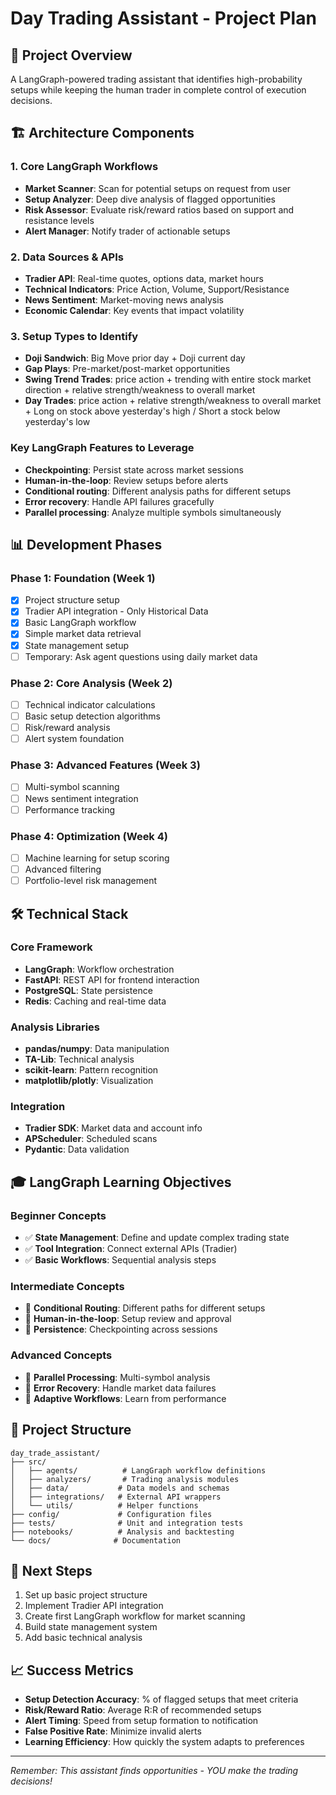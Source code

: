 # Day Trading Assistant - Project Plan

## 🎯 Project Overview
A LangGraph-powered trading assistant that identifies high-probability setups while keeping the human trader in complete control of execution decisions.

## 🏗️ Architecture Components

### 1. **Core LangGraph Workflows**
- **Market Scanner**: Scan for potential setups on request from user
- **Setup Analyzer**: Deep dive analysis of flagged opportunities  
- **Risk Assessor**: Evaluate risk/reward ratios based on support and resistance levels
- **Alert Manager**: Notify trader of actionable setups

### 2. **Data Sources & APIs**
- **Tradier API**: Real-time quotes, options data, market hours
- **Technical Indicators**: Price Action, Volume, Support/Resistance
- **News Sentiment**: Market-moving news analysis
- **Economic Calendar**: Key events that impact volatility

### 3. **Setup Types to Identify**
- **Doji Sandwich**: Big Move prior day + Doji current day
- **Gap Plays**: Pre-market/post-market opportunities
- **Swing Trend Trades**: price action + trending with entire stock market direction + relative strength/weakness to overall market
- **Day Trades**: price action + relative strength/weakness to overall market + Long on stock above yesterday's high / Short a stock below yesterday's low

### Key LangGraph Features to Leverage
- **Checkpointing**: Persist state across market sessions
- **Human-in-the-loop**: Review setups before alerts
- **Conditional routing**: Different analysis paths for different setups
- **Error recovery**: Handle API failures gracefully
- **Parallel processing**: Analyze multiple symbols simultaneously

## 📊 Development Phases

### Phase 1: Foundation (Week 1)
- [x] Project structure setup
- [x] Tradier API integration - Only Historical Data
- [x] Basic LangGraph workflow
- [x] Simple market data retrieval
- [x] State management setup
- [ ] Temporary: Ask agent questions using daily market data

### Phase 2: Core Analysis (Week 2)
- [ ] Technical indicator calculations
- [ ] Basic setup detection algorithms
- [ ] Risk/reward analysis
- [ ] Alert system foundation

### Phase 3: Advanced Features (Week 3)
- [ ] Multi-symbol scanning
- [ ] News sentiment integration
- [ ] Performance tracking

### Phase 4: Optimization (Week 4)
- [ ] Machine learning for setup scoring
- [ ] Advanced filtering
- [ ] Portfolio-level risk management

## 🛠️ Technical Stack

### Core Framework
- **LangGraph**: Workflow orchestration
- **FastAPI**: REST API for frontend interaction
- **PostgreSQL**: State persistence
- **Redis**: Caching and real-time data

### Analysis Libraries
- **pandas/numpy**: Data manipulation
- **TA-Lib**: Technical analysis
- **scikit-learn**: Pattern recognition
- **matplotlib/plotly**: Visualization

### Integration
- **Tradier SDK**: Market data and account info
- **APScheduler**: Scheduled scans
- **Pydantic**: Data validation

## 🎓 LangGraph Learning Objectives

### Beginner Concepts
- ✅ **State Management**: Define and update complex trading state
- ✅ **Tool Integration**: Connect external APIs (Tradier)
- ✅ **Basic Workflows**: Sequential analysis steps

### Intermediate Concepts
- 🔄 **Conditional Routing**: Different paths for different setups
- 🔄 **Human-in-the-loop**: Setup review and approval
- 🔄 **Persistence**: Checkpointing across sessions

### Advanced Concepts
- 🚀 **Parallel Processing**: Multi-symbol analysis
- 🚀 **Error Recovery**: Handle market data failures
- 🚀 **Adaptive Workflows**: Learn from performance

## 📁 Project Structure
```
day_trade_assistant/
├── src/
│   ├── agents/          # LangGraph workflow definitions
│   ├── analyzers/       # Trading analysis modules
│   ├── data/           # Data models and schemas
│   ├── integrations/   # External API wrappers
│   └── utils/          # Helper functions
├── config/             # Configuration files
├── tests/              # Unit and integration tests
├── notebooks/          # Analysis and backtesting
└── docs/              # Documentation
```

## 🚀 Next Steps
1. Set up basic project structure
2. Implement Tradier API integration
3. Create first LangGraph workflow for market scanning
4. Build state management system
5. Add basic technical analysis

## 📈 Success Metrics
- **Setup Detection Accuracy**: % of flagged setups that meet criteria
- **Risk/Reward Ratio**: Average R:R of recommended setups
- **Alert Timing**: Speed from setup formation to notification
- **False Positive Rate**: Minimize invalid alerts
- **Learning Efficiency**: How quickly the system adapts to preferences

---

*Remember: This assistant finds opportunities - YOU make the trading decisions!* 